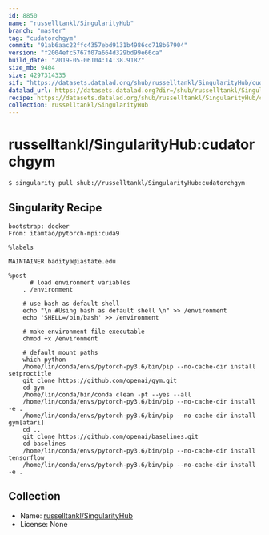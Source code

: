 ```yaml
---
id: 8850
name: "russelltankl/SingularityHub"
branch: "master"
tag: "cudatorchgym"
commit: "91ab6aac22ffc4357ebd9131b4986cd718b67904"
version: "f2004efc5767f07a664d329bd99e66ca"
build_date: "2019-05-06T04:14:38.918Z"
size_mb: 9404
size: 4297314335
sif: "https://datasets.datalad.org/shub/russelltankl/SingularityHub/cudatorchgym/2019-05-06-91ab6aac-f2004efc/f2004efc5767f07a664d329bd99e66ca.simg"
datalad_url: https://datasets.datalad.org?dir=/shub/russelltankl/SingularityHub/cudatorchgym/2019-05-06-91ab6aac-f2004efc/
recipe: https://datasets.datalad.org/shub/russelltankl/SingularityHub/cudatorchgym/2019-05-06-91ab6aac-f2004efc/Singularity
collection: russelltankl/SingularityHub
---
```


# russelltankl/SingularityHub:cudatorchgym

```bash
$ singularity pull shub://russelltankl/SingularityHub:cudatorchgym
```

## Singularity Recipe

```singularity
bootstrap: docker
From: itamtao/pytorch-mpi:cuda9

%labels

MAINTAINER baditya@iastate.edu

%post
      # load environment variables
    . /environment

    # use bash as default shell
    echo "\n #Using bash as default shell \n" >> /environment
    echo 'SHELL=/bin/bash' >> /environment

    # make environment file executable
    chmod +x /environment

    # default mount paths
    which python
    /home/lin/conda/envs/pytorch-py3.6/bin/pip --no-cache-dir install setproctitle
    git clone https://github.com/openai/gym.git
    cd gym
    /home/lin/conda/bin/conda clean -pt --yes --all
    /home/lin/conda/envs/pytorch-py3.6/bin/pip --no-cache-dir install -e .
    /home/lin/conda/envs/pytorch-py3.6/bin/pip --no-cache-dir install gym[atari]
    cd ..
    git clone https://github.com/openai/baselines.git
    cd baselines
    /home/lin/conda/envs/pytorch-py3.6/bin/pip --no-cache-dir install tensorflow
    /home/lin/conda/envs/pytorch-py3.6/bin/pip --no-cache-dir install -e .
```

## Collection

 - Name: [russelltankl/SingularityHub](https://github.com/russelltankl/SingularityHub)
 - License: None

